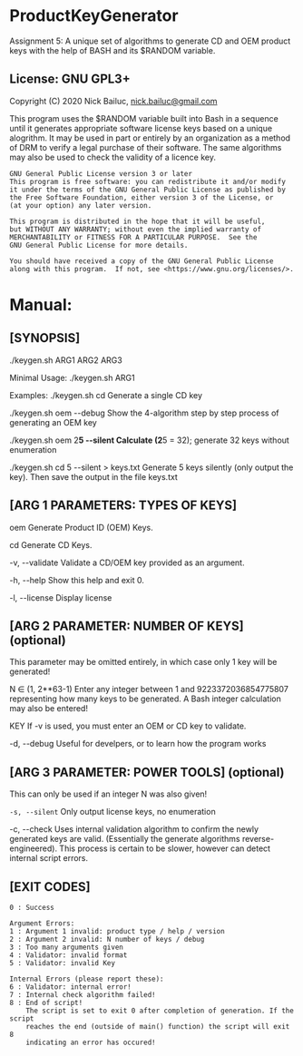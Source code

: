 # ProductKeyGenerator
Assignment 5: A unique set of algorithms to generate CD and OEM product keys with the help of
BASH and its $RANDOM variable.


## License: GNU GPL3+
Copyright (C) 2020 Nick Bailuc, nick.bailuc@gmail.com

This program uses the $RANDOM variable built into Bash in a sequence until it
generates appropriate software license keys based on a unique alogrithm.
It may be used in part or entirely by an organization as a method of DRM to
verify a legal purchase of their software. The same algorithms may also be used
to check the validity of a licence key.

	GNU General Public License version 3 or later
	This program is free software: you can redistribute it and/or modify
	it under the terms of the GNU General Public License as published by
	the Free Software Foundation, either version 3 of the License, or
	(at your option) any later version.

	This program is distributed in the hope that it will be useful,
	but WITHOUT ANY WARRANTY; without even the implied warranty of
	MERCHANTABILITY or FITNESS FOR A PARTICULAR PURPOSE.  See the
	GNU General Public License for more details.

	You should have received a copy of the GNU General Public License
	along with this program.  If not, see <https://www.gnu.org/licenses/>.


# Manual:

## [SYNOPSIS]

./keygen.sh ARG1 ARG2 ARG3

Minimal Usage:
./keygen.sh ARG1

Examples:
./keygen.sh cd
Generate a single CD key

./keygen.sh oem --debug
Show the 4-algorithm step by step process of generating an OEM key

./keygen.sh oem 2**5 --silent
Calculate (2**5 = 32); generate 32 keys without enumeration

./keygen.sh cd 5 --silent > keys.txt
Generate 5 keys silently (only output the key).
Then save the output in the file keys.txt


## [ARG 1 PARAMETERS: TYPES OF KEYS]
oem
Generate Product ID (OEM) Keys.

cd
Generate CD Keys.

-v, --validate
Validate a CD/OEM key provided as an argument.

-h, --help
Show this help and exit 0.

-l, --license
Display license


## [ARG 2 PARAMETER: NUMBER OF KEYS] (optional)
This parameter may be omitted entirely, in which case only 1 key will be generated!

N ∈ (1, 2**63-1)
Enter any integer between 1 and 9223372036854775807 representing
how many keys to be generated. A Bash integer calculation may also be entered!

KEY
If -v is used, you must enter an OEM or CD key to validate.

-d, --debug
Useful for develpers, or to learn how the program works


## [ARG 3 PARAMETER: POWER TOOLS] (optional)
This can only be used if an integer N was also given!

```-s, --silent```
Only output license keys, no enumeration

-c, --check
Uses internal validation algorithm to confirm the newly generated
keys are valid. (Essentially the generate algorithms reverse-engineered).
This process is certain to be slower, however can detect internal script errors.

## [EXIT CODES]
	0 : Success

	Argument Errors:
	1 : Argument 1 invalid: product type / help / version
	2 : Argument 2 invalid: N number of keys / debug
	3 : Too many arguments given
	4 : Validator: invalid format
	5 : Validator: invalid Key

	Internal Errors (please report these):
	6 : Validator: internal error!
	7 : Internal check algorithm failed!
	8 : End of script!
		The script is set to exit 0 after completion of generation. If the script
		reaches the end (outside of main() function) the script will exit 8
		indicating an error has occured!
